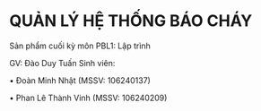 
# QUẢN LÝ HỆ THỐNG BÁO CHÁY
Sản phẩm cuối kỳ môn PBL1: Lập trình

GV: Đào Duy Tuấn
Sinh viên:

•	Đoàn Minh Nhật (MSSV: 106240137)

•	Phan Lê Thành Vinh (MSSV: 106240209)

